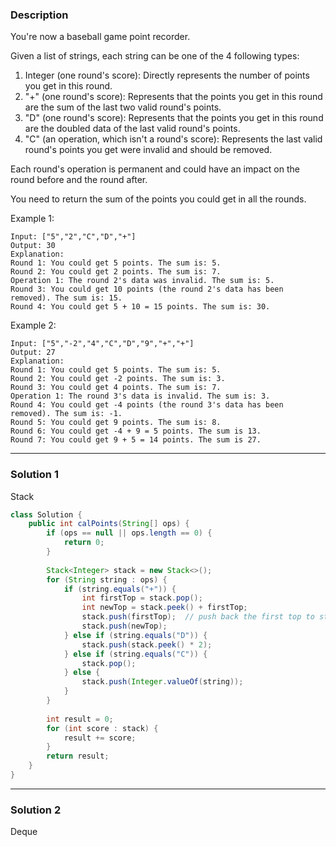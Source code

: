 ### **Description** ###
You're now a baseball game point recorder.

Given a list of strings, each string can be one of the 4 following types:

1. Integer (one round's score): Directly represents the number of points you get in this round.
2. "+" (one round's score): Represents that the points you get in this round are the sum of the last two valid round's points.
3. "D" (one round's score): Represents that the points you get in this round are the doubled data of the last valid round's points.
4. "C" (an operation, which isn't a round's score): Represents the last valid round's points you get were invalid and should be removed.

Each round's operation is permanent and could have an impact on the round before and the round after.

You need to return the sum of the points you could get in all the rounds.

Example 1:
```
Input: ["5","2","C","D","+"]
Output: 30
Explanation: 
Round 1: You could get 5 points. The sum is: 5.
Round 2: You could get 2 points. The sum is: 7.
Operation 1: The round 2's data was invalid. The sum is: 5.  
Round 3: You could get 10 points (the round 2's data has been removed). The sum is: 15.
Round 4: You could get 5 + 10 = 15 points. The sum is: 30.
```
Example 2:
```
Input: ["5","-2","4","C","D","9","+","+"]
Output: 27
Explanation: 
Round 1: You could get 5 points. The sum is: 5.
Round 2: You could get -2 points. The sum is: 3.
Round 3: You could get 4 points. The sum is: 7.
Operation 1: The round 3's data is invalid. The sum is: 3.  
Round 4: You could get -4 points (the round 3's data has been removed). The sum is: -1.
Round 5: You could get 9 points. The sum is: 8.
Round 6: You could get -4 + 9 = 5 points. The sum is 13.
Round 7: You could get 9 + 5 = 14 points. The sum is 27.
```
---
### **Solution 1** ###
Stack
```java
class Solution {
    public int calPoints(String[] ops) {
        if (ops == null || ops.length == 0) {
            return 0;
        }
        
        Stack<Integer> stack = new Stack<>();
        for (String string : ops) {
            if (string.equals("+")) {
                int firstTop = stack.pop();
                int newTop = stack.peek() + firstTop;
                stack.push(firstTop);  // push back the first top to stack
                stack.push(newTop);
            } else if (string.equals("D")) {
                stack.push(stack.peek() * 2);
            } else if (string.equals("C")) {
                stack.pop();
            } else {
                stack.push(Integer.valueOf(string));
            }
        }
        
        int result = 0;
        for (int score : stack) {
            result += score;
        }
        return result;
    }
}
```
---
### **Solution 2** ###
Deque
